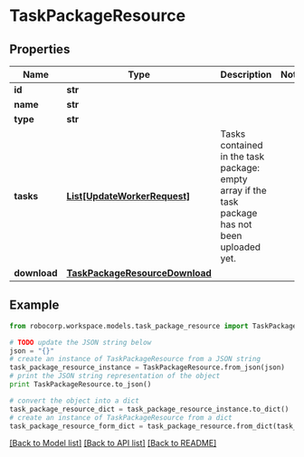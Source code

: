 # TaskPackageResource


## Properties
Name | Type | Description | Notes
------------ | ------------- | ------------- | -------------
**id** | **str** |  | 
**name** | **str** |  | 
**type** | **str** |  | 
**tasks** | [**List[UpdateWorkerRequest]**](UpdateWorkerRequest.md) | Tasks contained in the task package: empty array if the task package has not been uploaded yet. | 
**download** | [**TaskPackageResourceDownload**](TaskPackageResourceDownload.md) |  | 

## Example

```python
from robocorp.workspace.models.task_package_resource import TaskPackageResource

# TODO update the JSON string below
json = "{}"
# create an instance of TaskPackageResource from a JSON string
task_package_resource_instance = TaskPackageResource.from_json(json)
# print the JSON string representation of the object
print TaskPackageResource.to_json()

# convert the object into a dict
task_package_resource_dict = task_package_resource_instance.to_dict()
# create an instance of TaskPackageResource from a dict
task_package_resource_form_dict = task_package_resource.from_dict(task_package_resource_dict)
```
[[Back to Model list]](../README.md#documentation-for-models) [[Back to API list]](../README.md#documentation-for-api-endpoints) [[Back to README]](../README.md)


